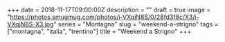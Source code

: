 +++
date = 2018-11-17T09:00:00Z
description = ""
draft = true
image = "https://photos.smugmug.com/photos/i-VXqjN8S/0/28fd3f8c/X3/i-VXqjN8S-X3.jpg"
series = "Montagna"
slug = "weekend-a-strigno"
tags = ["montagna", "italia", "trentino"]
title = "Weekend a Strigno"
+++

